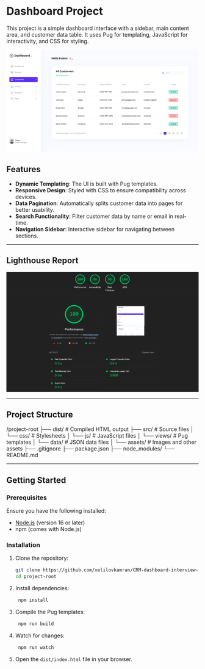 # Dashboard Project

This project is a simple dashboard interface with a sidebar, main content area, and customer data table. It uses Pug for templating, JavaScript for interactivity, and CSS for styling.

![Home page](./public/home.png)

## Features

- **Dynamic Templating**: The UI is built with Pug templates.
- **Responsive Design**: Styled with CSS to ensure compatibility across devices.
- **Data Pagination**: Automatically splits customer data into pages for better usability.
- **Search Functionality**: Filter customer data by name or email in real-time.
- **Navigation Sidebar**: Interactive sidebar for navigating between sections.

---

## Lighthouse Report

![Home page](./public/lighthouse.png)

---

## Project Structure

/project-root
├── dist/ # Compiled HTML output
├── src/ # Source files
│ └── css/ # Stylesheets
│ └── js/ # JavaScript files
│ └── views/ # Pug templates
│ └── data/ # JSON data files
│ └── assets/ # Images and other assets
├── .gitignore
├── package.json
├── node_modules/
└── README.md

---

## Getting Started

### Prerequisites

Ensure you have the following installed:

- [Node.js](https://nodejs.org/) (version 16 or later)
- npm (comes with Node.js)

### Installation

1. Clone the repository:

   ```bash
   git clone https://github.com/xelilovkamran/CRM-dashboard-interview-task.git
   cd project-root
   ```

2. Install dependencies:
   ```bash
    npm install
   ```
3. Compile the Pug templates:
   ```bash
    npm run build
   ```
4. Watch for changes:
   ```bash
    npm run watch
   ```
5. Open the `dist/index.html` file in your browser.
